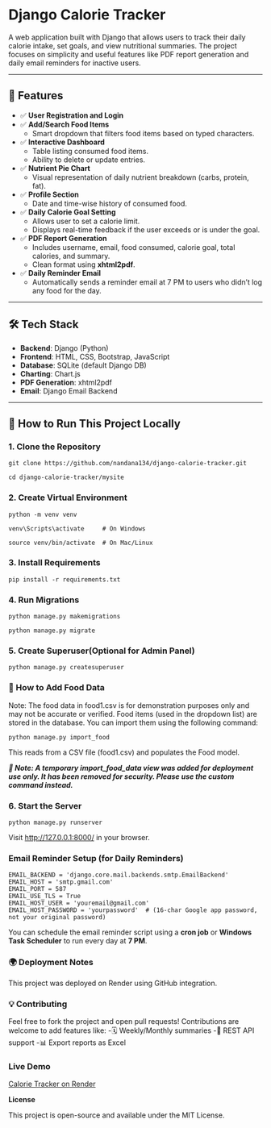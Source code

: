 # Django Calorie Tracker

A web application built with Django that allows users to track their daily calorie intake, set goals, and view nutritional summaries. The project focuses on simplicity and useful features like PDF report generation and daily email reminders for inactive users.

---

## 🌟 Features

- ✅ **User Registration and Login**
- ✅ **Add/Search Food Items**
  - Smart dropdown that filters food items based on typed characters.
- ✅ **Interactive Dashboard**
  - Table listing consumed food items.
  - Ability to delete or update entries.
- ✅ **Nutrient Pie Chart**
  - Visual representation of daily nutrient breakdown (carbs, protein, fat).
- ✅ **Profile Section**
  - Date and time-wise history of consumed food.
- ✅ **Daily Calorie Goal Setting**
  - Allows user to set a calorie limit.
  - Displays real-time feedback if the user exceeds or is under the goal.
- ✅ **PDF Report Generation**
  - Includes username, email, food consumed, calorie goal, total calories, and summary.
  - Clean format using **xhtml2pdf**.
- ✅ **Daily Reminder Email**
  - Automatically sends a reminder email at 7 PM to users who didn’t log any food for the day.

---

## 🛠️ Tech Stack

- **Backend**: Django (Python)
- **Frontend**: HTML, CSS, Bootstrap, JavaScript
- **Database**: SQLite (default Django DB)
- **Charting**: Chart.js
- **PDF Generation**: xhtml2pdf
- **Email**: Django Email Backend

---

## 🚀 How to Run This Project Locally

### 1. Clone the Repository
```
git clone https://github.com/nandana134/django-calorie-tracker.git
```
```
cd django-calorie-tracker/mysite
```

### 2. Create Virtual Environment
```
python -m venv venv
```
```
venv\Scripts\activate     # On Windows

source venv/bin/activate  # On Mac/Linux
````

### 3. Install Requirements
```
pip install -r requirements.txt
```
### 4. Run Migrations
```
python manage.py makemigrations

python manage.py migrate
```
### 5. Create Superuser(Optional for Admin Panel)
```
python manage.py createsuperuser
```
### 🧠 How to Add Food Data
Note: The food data in food1.csv is for demonstration purposes only and may not be accurate or verified.
Food items (used in the dropdown list) are stored in the database. You can import them using the following command:
```
python manage.py import_food
```
This reads from a CSV file (food1.csv) and populates the Food model.

***🔐 Note: A temporary import_food_data view was added for deployment use only. It has been removed for security. Please use the custom command instead.***

### 6. Start the Server
```
python manage.py runserver
```
Visit http://127.0.0.1:8000/ in your browser.

### Email Reminder Setup (for Daily Reminders)

```
EMAIL_BACKEND = 'django.core.mail.backends.smtp.EmailBackend'
EMAIL_HOST = 'smtp.gmail.com'
EMAIL_PORT = 587
EMAIL_USE_TLS = True
EMAIL_HOST_USER = 'youremail@gmail.com'
EMAIL_HOST_PASSWORD = 'yourpassword'  # (16-char Google app password, not your original password)
```

You can schedule the email reminder script using a **cron job** or **Windows Task Scheduler** to run every day at **7 PM**.

### 🌍 Deployment Notes
This project was deployed on Render using GitHub integration.

### 💡 Contributing
Feel free to fork the project and open pull requests! Contributions are welcome to add features like:
-🗓️ Weekly/Monthly summaries
-📱 REST API support
-📊 Export reports as Excel

### Live Demo
[Calorie Tracker on Render](https://django-calorie-tracker-3d1h.onrender.com//)

**License**

This project is open-source and available under the MIT License.








